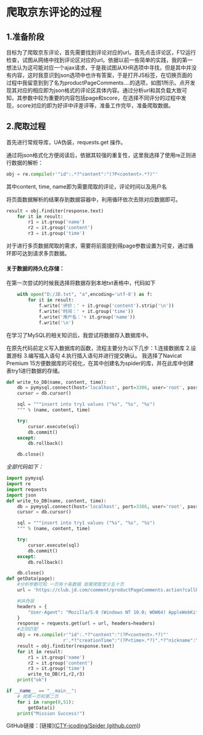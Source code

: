 # 爬取京东评论的过程

## 1.准备阶段

目标为了爬取京东评论，首先需要找到评论对应的url。首先点击评论区，F12运行检查，试图从网络中找到评论区对应的url。依据以前一些简单的实践，我的第一想法认为这可能对应一个ajax请求，于是我试图从XHR选项中寻找，但是其中并没有内容，这时我意识到json选项中也许有答案，于是打开JS标签，在切换页面的过程中我留意到到了名为productPageComments....的选项，如图1所示。点开发现其对应的相应即为json格式的评论区具体内容。通过分析url和其负载大致可知，其参数中较为重要的内容包括page和score，在选择不同评分的过程中发现，score对应的即为好评中评差评等，准备工作完毕，准备爬取数据。

## 2.爬取过程

首先进行常规导库，UA伪装，requests.get 操作。

通过将json格式化方便阅读后，依据其较强的重复性，这里我选择了使用re正则进行数据的解析：

```python
obj = re.compile(r'"id":.*?"content":"(?P<content>.*?)"'                 r'.*?"creationTime":"(?P<time>.*?)".*?"nickname":"(?P<name>.*?)"',re.S)
```

其中content, time, name即为需要爬取的评论，评论时间以及用户名

将页面数据解析的结果存到数据容器中，利用循环依次去除对应数据即可。

```python
result = obj.finditer(response.text)
    for it in result:
        r1 = it.group('name')
        r2 = it.group('content')
        r3 = it.group('time')
```

对于进行多页数据爬取的需求，需要将前面提到得page参数设置为可变，通过循环即可达到请求多页数据。

#### 关于数据的持久化存储：

在第一次尝试的时候我选择将数据存到本地txt表格中，代码如下

```python
    with open("D:/JD.txt", "a",encoding='utf-8') as f:
        for it in result:     
            f.write('评价：' + it.group('content').strip('\n'))
            f.write('时间：' + it.group('time'))
            f.write('用户名：'+ it.group('name'))
            f.write('\n')
```

在学习了MySQL的相关知识后，我尝试将数据存入数据库中。

在原先代码前定义写入数据库的函数，流程主要分为以下几步：1.连接数据库 2.设置游标 3.编写插入语句 4.执行插入语句并进行提交确认。
我选择了Navicat Premium 15方便数据库的可视化，在其中创建名为spider的库，并在此库中创建表try1进行数据的存储。

```python
def write_to_DB(name, content, time):
    db = pymysql.connect(host='localhost', port=3306, user='root', passwd='tianyi666', db='spider', charset='utf8')
    cursor = db.cursor()

    sql = """insert into try1 values ("%s", "%s", "%s")
    """ % (name, content, time)

    try:
        cursor.execute(sql)
        db.commit()
    except:
        db.rollback()

    db.close()
```

*全部代码如下：*

```python
import pymysql
import re
import requests
import json
def write_to_DB(name, content, time):
    db = pymysql.connect(host='localhost', port=3306, user='root', passwd='tianyi666', db='spider', charset='utf8')
    cursor = db.cursor()

    sql = """insert into try1 values ("%s", "%s", "%s")
    """ % (name, content, time)

    try:
        cursor.execute(sql)
        db.commit()
    except:
        db.rollback()

    db.close()
def getData(page):
    #分析参数可知 一页有十条数据 故需爬取至少五十页
    url = 'https://club.jd.com/comment/productPageComments.action?callback=fetchJSON_comment98&productId=100019125569&score=0&sortType=5&page={}&pageSize=10&isShadowSku=0&rid=0&fold=1'.format(page)

    #UA伪装
    headers = {
        "User-Agent": "Mozilla/5.0 (Windows NT 10.0; WOW64) AppleWebKit/537.36 (KHTML, like Gecko) Chrome/84.0.4147.89 Safari/537.36 SLBrowser/7.0.0.12151 SLBChan/103",
    }
    response = requests.get(url = url, headers=headers)
    #正则匹配
    obj = re.compile(r'"id":.*?"content":"(?P<content>.*?)"'
                     r'.*?"creationTime":"(?P<time>.*?)".*?"nickname":"(?P<name>.*?)"',re.S)
    result = obj.finditer(response.text)
    for it in result:
        r1 = it.group('name')
        r2 = it.group('content')
        r3 = it.group('time')
        write_to_DB(r1,r2,r3)
    print("ok")

if __name__ == "__main__":
    # 爬第一页和第二页
    for i in range(0,51):
        getData(i)
    print("Mission Success!")
```

GitHub链接：[链接]([CTY-icoding/Spider (github.com)](https://github.com/CTY-icoding/Spider))

